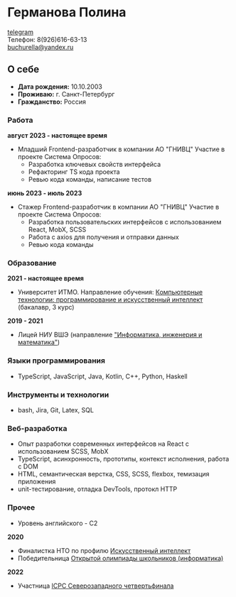 # Германова Полина
[telegram](https://t.me/buchurella) \
Телефон: 8(926)616-63-13 \
<buchurella@yandex.ru>

## О себе

* **Дата рождения:** 10.10.2003
* **Проживаю:** г. Санкт-Петербург
* **Гражданство:** Россия

### Работа

**август 2023 - настоящее время**

* Младший Frontend-разработчик в компании АО "ГНИВЦ"
Участие в проекте Система Опросов:
    - Разработка ключевых свойств интерфейса
    - Рефакторинг TS кода проекта
    - Ревью кода команды, написание тестов

**июнь 2023 - июль 2023**

* Стажер Frontend-разработчик в компании АО "ГНИВЦ"
Участие в проекте Система Опросов:
    - Разработка пользовательских интерфейсов с использованием React, MobX, SCSS
    - Работа с axios для получения и отправки данных
    - Ревью кода команды

### Образование

**2021 - настоящее время**

* Университет ИТМО. Направление обучения: [Компьютерные технологии: программирование и искусственный интеллект ](https://abit.itmo.ru/program/15997/) (бакалавр, 3 курс)

**2019 - 2021**

* Лицей НИУ ВШЭ 
(направление ["Информатика, инженерия и математика"](https://school.hse.ru/math))

### Языки программирования
* TypeScript, JavaScript, Java, Kotlin, C++, Python, Haskell

### Инструменты и технологии
* bash, Jira, Git, Latex, SQL

### Веб-разработка
* Опыт разработки современных интерфейсов на React с использованием SCSS, MobX
* TypeScript, асинхронность, прототипы, контекст исполнения, работа с DOM
* HTML, семантическая верстка, CSS, SCSS, flexbox, темизация приложения
* unit-тестирование, отладка DevTools, протокл HTTP

### Прочее
* Уровень английского - С2

**2020**
* Финалистка НТО по профилю [Искусственный интеллект](https://ntcontest.ru/tracks/nto-school/proekt-po-iskusstvennomu-intellektu/iskusstvennyy-intellekt/)
* Победительница [Открытой олимпиады школьников (информатика)](https://olymp.itmo.ru/p/inf/3606)

**2022**
* Участница [ICPC Северозападного четвертьфинала](https://neerc.ifmo.ru/subregions/northern.html)

